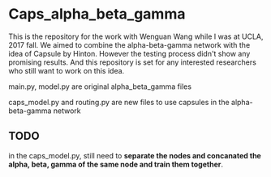 # Caps_alpha_beta_gamma

This is the repository for the work with Wenguan Wang while I was at UCLA, 2017 fall. We aimed to combine the alpha-beta-gamma network with the idea of Capsule by Hinton. However the testing process didn't show any promising results. And this repository is set for any interested researchers who still want to work on this idea.

main.py, model.py are original alpha_beta_gamma files

caps_model.py and routing.py are new files to use capsules in the alpha-beta-gamma network



## TODO
in the caps_model.py, still need to **separate the nodes and concanated the alpha, beta, gamma of the same node and train them together**.
